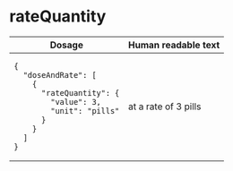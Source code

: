 # rateQuantity 

<table>
  <thead>
    <tr>
      <th>Dosage</th>
      <th>Human readable text</th>
    </tr>
  </thead>
  <tbody>
    <tr>
      <td><pre><code class="language-json">{
  &quot;doseAndRate&quot;: [
    {
      &quot;rateQuantity&quot;: {
        &quot;value&quot;: 3,
        &quot;unit&quot;: &quot;pills&quot;
      }
    }
  ]
}
</code></pre></td>
      <td>at a rate of 3 pills</td>
    </tr>
  </tbody>
</table>
